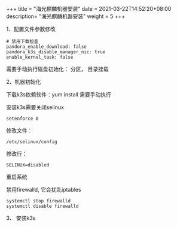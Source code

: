 +++
title = "海光麒麟机器安装"
date =  2021-03-22T14:52:20+08:00
description= "海光麒麟机器安装"
weight = 5
+++

1、配置文件参数修改

```shell
# 禁用下载检查
pandora_enable_download: false
pandora_k3s_disable_manager_nic: true
enable_kernel_task: false
```

需要手动执行磁盘初始化： 分区， 目录挂载


2、机器初始化

下载k3s依赖软件：yum install 需要手动执行

安装k3s需要关闭selinux

```shell
setenforce 0
```
修改文件：
```shell
/etc/selinux/config
```
修改行：
```
SELINUX=disabled
```

重启系统

禁用firewalld, 它会扰乱iptables

```shell
systemctl stop firewalld
systemctl disable firewalld
```

3、 安装k3s